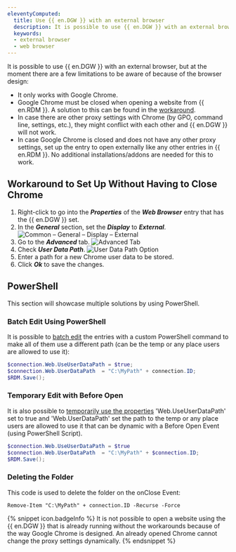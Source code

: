 ```yaml
---
eleventyComputed:
  title: Use {{ en.DGW }} with an external browser
  description: It is possible to use {{ en.DGW }} with an external browser but at the moment there are a few limitations to be aware of because of the browser design
  keywords:
  - external browser
  - web browser
---
```

It is possible to use {{ en.DGW }} with an external browser, but at the moment there are a few limitations to be aware of because of the browser design:
* It only works with Google Chrome.
* Google Chrome must be closed when opening a website from {{ en.RDM }}. A solution to this can be found in the [workaround](#workaround-to-set-up-without-having-to-close-chrome).
* In case there are other proxy settings with Chrome (by GPO, command line, settings, etc.), they might conflict with each other and {{ en.DGW }} will not work.
* In case Google Chrome is closed and does not have any other proxy settings, set up the entry to open externally like any other entries in {{ en.RDM }}. No additional installations/addons are needed for this to work.

## Workaround to Set Up Without Having to Close Chrome
1. Right-click to go into the ***Properties*** of the ***Web Browser*** entry that has the {{ en.DGW }} set.
1. In the ***General*** section, set the ***Display*** to ***External***.
![Common – General – Display – External](https://cdnweb.devolutions.net/docs/en/kb/KB0019.png)
1. Go to the ***Advanced*** tab.
![Advanced Tab](https://cdnweb.devolutions.net/docs/en/kb/KB0020.png)
1. Check ***User Data Path***.
![User Data Path Option](https://cdnweb.devolutions.net/docs/en/kb/KB0021.png)
1. Enter a path for a new Chrome user data to be stored.
1. Click ***Ok*** to save the changes.

## PowerShell
This section will showcase multiple solutions by using PowerShell.

### Batch Edit Using PowerShell
It is possible to [batch edit](/kb/remote-desktop-manager/how-to-articles/batch-edit-rdm) the entries with a custom PowerShell command to make all of them use a different path (can be the temp or any place users are allowed to use it):

```powershell
$connection.Web.UseUserDataPath = $true;
$connection.Web.UserDataPath  = "C:\MyPath" + connection.ID;
$RDM.Save();
```

### Temporary Edit with Before Open
It is also possible to [temporarily use the properties](/kb/remote-desktop-manager/how-to-articles/execute-powershell-connection) 'Web.UseUserDataPath' set to true and 'Web.UserDataPath' set the path to the temp or any place users are allowed to use it that can be dynamic with a Before Open Event (using PowerShell Script).

```powershell
$connection.Web.UseUserDataPath = $true
$connection.Web.UserDataPath  = "C:\MyPath" + $connection.ID;
$RDM.Save();
```

### Deleting the Folder
This code is used to delete the folder on the onClose Event:

`Remove-Item "C:\MyPath" + connection.ID -Recurse -Force`

{% snippet icon.badgeInfo %}
It is not possible to open a website using the {{ en.DGW }} that is already running without the workarounds because of the way Google Chrome is designed. An already opened Chrome cannot change the proxy settings dynamically.
{% endsnippet %}
